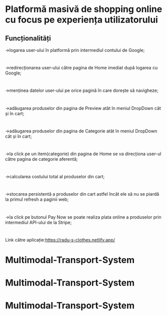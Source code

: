 # Platformă masivă de shopping online cu focus pe experiența utilizatorului

## Funcționalități
->logarea user-ului în platformă prin intermediul contului de Google;
#
->redirecționarea user-ului către pagina de Home imediat după logarea cu Google;
#
->menținea datelor user-ului pe orice pagină în care dorește să navigheze;
#
->adăugarea produselor din pagina de Preview atât în meniul DropDown cât și în cart;
#
->adăugarea produselor din pagina de Categorie atât în meniul DropDown cât și în cart;
#
->la click pe un item(categorie) din pagina de Home se va direcționa user-ul către pagina de categorie aferentă;
#
->calcularea costului total al produselor din cart;
#
->stocarea persistentă a produselor din cart astfel încât ele să nu se piardă la primul refresh a paginii web;
#
->la click pe butonul Pay Now se poate realiza plata online a produselor prin intermediul API-ului de la Stripe;
#
Link către aplicație:https://radu-s-clothes.netlify.app/





# Multimodal-Transport-System
# Multimodal-Transport-System
# Multimodal-Transport-System

